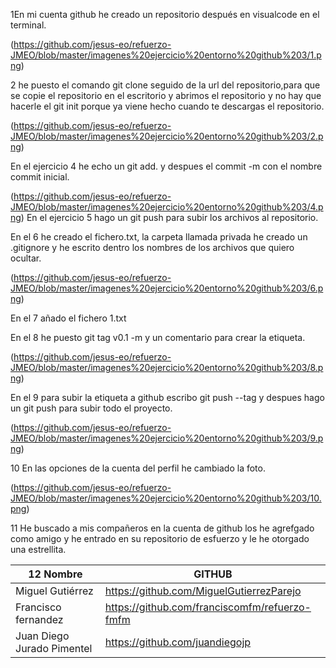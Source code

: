  1En mi cuenta github he creado un repositorio después en visualcode en el terminal.

 (https://github.com/jesus-eo/refuerzo-JMEO/blob/master/imagenes%20ejercicio%20entorno%20github%203/1.png)

 2 he puesto el comando git clone seguido de la url del repositorio,para que se copie el repositorio en el escritorio y abrimos el repositorio y no hay que hacerle el git init porque ya  viene hecho cuando te descargas el repositorio.

 (https://github.com/jesus-eo/refuerzo-JMEO/blob/master/imagenes%20ejercicio%20entorno%20github%203/2.png)

En el ejercicio 4 he echo un git add. y despues el commit -m con el nombre commit inicial.

(https://github.com/jesus-eo/refuerzo-JMEO/blob/master/imagenes%20ejercicio%20entorno%20github%203/4.png)
En el ejercicio 5 hago un git push para subir los archivos al repositorio.

En el 6 he creado el fichero.txt, la carpeta llamada privada he creado un .gitignore y he escrito dentro los nombres de los archivos que quiero ocultar.

(https://github.com/jesus-eo/refuerzo-JMEO/blob/master/imagenes%20ejercicio%20entorno%20github%203/6.png)

En el 7 añado el fichero 1.txt

En el 8 he puesto git tag v0.1 -m y un comentario para crear la etiqueta.

(https://github.com/jesus-eo/refuerzo-JMEO/blob/master/imagenes%20ejercicio%20entorno%20github%203/8.png)

En el 9 para subir la etiqueta a github escribo git push --tag y despues hago un git push para subir todo el proyecto.

(https://github.com/jesus-eo/refuerzo-JMEO/blob/master/imagenes%20ejercicio%20entorno%20github%203/9.png)

10 En las opciones de la cuenta del perfil he cambiado la foto.

(https://github.com/jesus-eo/refuerzo-JMEO/blob/master/imagenes%20ejercicio%20entorno%20github%203/10.png)

11 He buscado a mis compañeros en la cuenta de github los he agrefgado como amigo y he entrado en su repositorio de esfuerzo y le he otorgado una estrellita.

12 Nombre | GITHUB
   -------|-------
   Miguel Gutiérrez |https://github.com/MiguelGutierrezParejo
   Francisco fernandez |https://github.com/franciscomfm/refuerzo-fmfm
   Juan Diego Jurado Pimentel |https://github.com/juandiegojp
